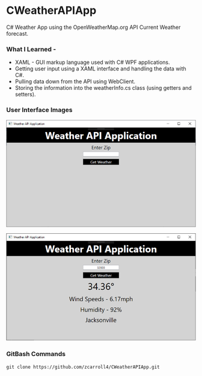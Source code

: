 # CWeatherAPIApp
C# Weather App using the OpenWeatherMap.org API Current Weather forecast.


### What I Learned - 
 - XAML - GUI markup language used with C# WPF applications.
 - Getting user input using a XAML interface and handling the data with C#.
 - Pulling data down from the API using WebClient.
 - Storing the information into the weatherInfo.cs class (using getters and setters).
 
 
 ### User Interface Images 
 ![UI-01](https://github.com/zcarroll4/CWeatherAPIApp/blob/master/WeatherApplicationUI-01.png)
 
 ![UI-02](https://github.com/zcarroll4/CWeatherAPIApp/blob/master/WeatherApplicationUI-02.png)

 
 
 ### GitBash Commands
 ```
git clone https://github.com/zcarroll4/CWeatherAPIApp.git
```


